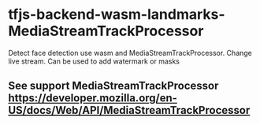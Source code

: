 # tfjs-backend-wasm-landmarks-MediaStreamTrackProcessor
Detect face detection use wasm and MediaStreamTrackProcessor.
Change live stream.
Сan be used to add watermark or masks

## See support MediaStreamTrackProcessor https://developer.mozilla.org/en-US/docs/Web/API/MediaStreamTrackProcessor
